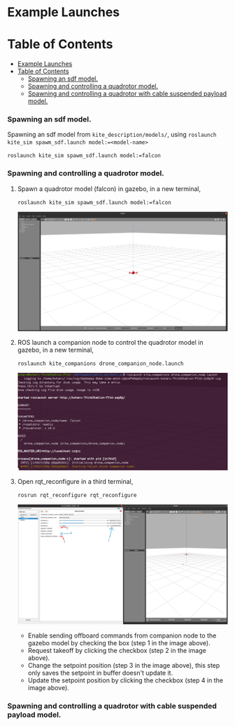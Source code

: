 # Example Launches

Table of Contents
=================
- [Example Launches](#example-launches)
- [Table of Contents](#table-of-contents)
    - [Spawning an sdf model.](#spawning-an-sdf-model)
    - [Spawning and controlling a quadrotor model.](#spawning-and-controlling-a-quadrotor-model)
    - [Spawning and controlling a quadrotor with cable suspended payload model.](#spawning-and-controlling-a-quadrotor-with-cable-suspended-payload-model)


### Spawning an sdf model.
Spawning an sdf model from `kite_description/models/`, using `roslaunch kite_sim spawm_sdf.launch model:=<model-name>`

```
roslaunch kite_sim spawm_sdf.launch model:=falcon
```

### Spawning and controlling a quadrotor model.
1. Spawn a quadrotor model (falcon) in gazebo, in a new terminal,
    ```
    roslaunch kite_sim spawm_sdf.launch model:=falcon
    ```
    <p float="left">
      <img src="./quad_img1.png" width="500" /> 
    </p>

2. ROS launch a companion node to control the quadrotor model in gazebo, in a new terminal,
    ```
    roslaunch kite_companions drone_companion_node.launch
    ```
    <p float="left">
      <img src="./quad_img2.png" width="500" />
    </p>

3. Open rqt_reconfigure in a third terminal,
    ```
    rosrun rqt_reconfigure rqt_reconfigure
    ```
    <p float="left">
      <img src="./quad_img3.png" width="500" /> 
    </p>

    - Enable sending offboard commands from companion node to the gazebo model by checking the box (step 1 in the image above).
    - Request takeoff by clicking the checkbox (step 2 in the image above).
    - Change the setpoint position (step 3 in the image above), this step only saves the setpoint in buffer doesn't update it.
    - Update the setpoint position by clicking the checkbox (step 4 in the image above). 

### Spawning and controlling a quadrotor with cable suspended payload model.
